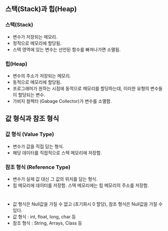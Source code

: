 ## 스택(Stack)과 힙(Heap)
### 스택(Stack)
- 변수가 저장되는 메모리.
- 정적으로 메모리에 할당됨.
- 스택 영역에 있는 변수는 선언된 함수를 빠져나가면 소멸됨.
### 힙(Heap)
- 변수의 주소가 저장되는 메모리.
- 동적으로 메모리에 할당됨.
- 프로그래머가 원하는 시점에 동적으로 메모리를 할당하는데, 이러한 유형의 변수들이 할당되는 변수.
- 가비지 컬렉터 (Gabage Collector)가 변수를 소멸함.
## 값 형식과 참조 형식
### 값 형식 (Value Type) 
- 변수가 값을 직접 담는 형식.
- 해당 데이터를 직접적으로 스택 메모리에 저장함.
### 참조 형식 (Reference Type)
- 변수가 실제 값 대신 그 값의 위치를 담는 형식. 
- 힙 메모리에 데이터를 저장함. 스텍 메모리에는 힙 메모리의 주소를 저장함.
#
- 값 형식은 Null값을 가질 수 없고 (초기화시 0 할당), 참조 형식은 Null값을 가질 수 있다.
- 값 형식 : int, float, long, char 등 
- 참조 형식 : String, Arrays, Class 등